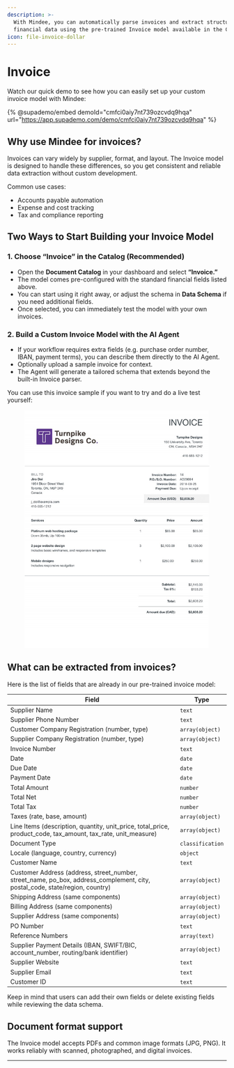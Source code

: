 ```yaml
---
description: >-
  With Mindee, you can automatically parse invoices and extract structured
  financial data using the pre-trained Invoice model available in the Catalog.
icon: file-invoice-dollar
---
```


# Invoice

Watch our quick demo to see how you can easily set up your custom invoice model with Mindee:

{% @supademo/embed demoId="cmfci0aiy7nt739ozcvdq9hqa" url="https://app.supademo.com/demo/cmfci0aiy7nt739ozcvdq9hqa" %}

## Why use Mindee for invoices?

Invoices can vary widely by supplier, format, and layout. The Invoice model is designed to handle these differences, so you get consistent and reliable data extraction without custom development.

Common use cases:

* Accounts payable automation
* Expense and cost tracking
* Tax and compliance reporting

## Two Ways to Start Building your Invoice Model

### 1. Choose “Invoice” in the Catalog (Recommended)

* Open the **Document Catalog** in your dashboard and select **“Invoice.”**
* The model comes pre-configured with the standard financial fields listed above.
* You can start using it right away, or adjust the schema in **Data Schema** if you need additional fields.
* Once selected, you can immediately test the model with your own invoices.

### 2. Build a Custom Invoice Model with the AI Agent

* If your workflow requires extra fields (e.g. purchase order number, IBAN, payment terms), you can describe them directly to the AI Agent.
* Optionally upload a sample invoice for context.
* The Agent will generate a tailored schema that extends beyond the built-in Invoice parser.

You can use this invoice sample if you want to try and do a live test yourself:

<figure><img src="../.gitbook/assets/invoice-sample.jpg" alt="a fake invoice from Turnpike Designs"><figcaption></figcaption></figure>

## What can be extracted from invoices?

Here is the list of fields that are already in our pre-trained invoice model:

| Field                                                                                                                             | Type                   |
| --------------------------------------------------------------------------------------------------------------------------------- | ---------------------- |
| Supplier Name                                                                                                                     | `text`                 |
| Supplier Phone Number                                                                                                             | `text`                 |
| Customer Company Registration (number, type)                                                                                      | `array(object)`        |
| Supplier Company Registration (number, type)                                                                                      | `array(object)`        |
| Invoice Number                                                                                                                    | `text`                 |
| Date                                                                                                                              | `date`                 |
| Due Date                                                                                                                          | `date`                 |
| Payment Date                                                                                                                      | `date`                 |
| Total Amount                                                                                                                      | `number`               |
| Total Net                                                                                                                         | `number`               |
| Total Tax                                                                                                                         | `number`               |
| Taxes (rate, base, amount)                                                                                                        | `array(object)`        |
| Line Items (description, quantity, unit\_price, total\_price, product\_code, tax\_amount, tax\_rate, unit\_measure)               | `array(object)`        |
| Document Type                                                                                                                     | `classification`       |
| Locale (language, country, currency)                                                                                              | `object`               |
| Customer Name                                                                                                                     | `text`                 |
| Customer Address (address, street\_number, street\_name, po\_box, address\_complement, city, postal\_code, state/region, country) | `array(object)`        |
| Shipping Address (same components)                                                                                                | `array(object)`        |
| Billing Address (same components)                                                                                                 | `array(object)`        |
| Supplier Address (same components)                                                                                                | `array(object)`        |
| PO Number                                                                                                                         | `text`                 |
| Reference Numbers                                                                                                                 | `array(text)`          |
| Supplier Payment Details (IBAN, SWIFT/BIC, account\_number, routing/bank identifier)                                              | `array(object)`        |
| Supplier Website                                                                                                                  | `text`                 |
| Supplier Email                                                                                                                    | `text`                 |
| Customer ID                                                                                                                       | `text`                 |

Keep in mind that users can add their own fields or delete existing fields while reviewing the data schema.

## Document format support

The Invoice model accepts PDFs and common image formats (JPG, PNG). It works reliably with scanned, photographed, and digital invoices.

***
